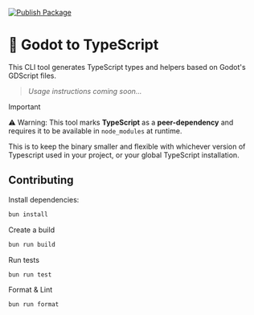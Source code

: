 [![Publish Package](https://github.com/rametta/godot2ts/actions/workflows/publish.yml/badge.svg)](https://github.com/rametta/godot2ts/actions/workflows/publish.yml)

# 🤖 Godot to TypeScript

This CLI tool generates TypeScript types and helpers based on Godot's GDScript files.

> *Usage instructions coming soon...*

> [!IMPORTANT]
> ⚠️ Warning: This tool marks **TypeScript** as a **peer-dependency** and requires it to be available in `node_modules` at runtime. 
>
> This is to keep the binary smaller and flexible with whichever version of Typescript used in your project, or your global TypeScript installation.

## Contributing

Install dependencies:

```sh
bun install
```

Create a build

```sh
bun run build
```

Run tests

```sh
bun run test
```

Format & Lint

```sh
bun run format
```